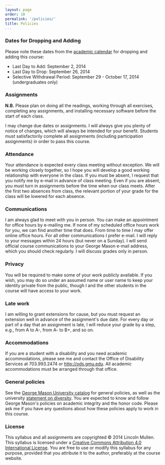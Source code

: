 ```yaml
---
layout: page
order: 10
permalink: '/policies/'
title: Policies
...
```


### Dates for Dropping and Adding

Please note these dates from the [academic calendar][] for dropping and
adding this course:

-   Last Day to Add: September 2, 2014
-   Last Day to Drop: September 26, 2014
-   Selective Withdrawal Period: September 29 - October 17, 2014
    (undergraduates only)

### Assignments

**N.B.** Please plan on doing all the readings, working through all
exercises, completing any assignments, and installing necessary software
before the start of each class.

I may change due dates or assignments. I will always give you plenty of
notice of changes, which will always be intended for your benefit.
Students must satisfactorily complete all assignments (including
participation assignments) in order to pass this course.

### Attendance

Your attendance is expected every class meeting without exception. We
will be working closely together, so I hope you will develop a good
working relationship with everyone in the class. If you must be absent,
I request that you notify me by e-mail in advance of class meeting. Even
if you are absent, you must turn in assignments before the time when our
class meets. After the first two absences from class, the relevant
portion of your grade for the class will be lowered for each absence.

### Communications

I am always glad to meet with you in person. You can make an appointment
for office hours by e-mailing me. If none of my scheduled office hours
work for you, we can find another time that does. From time to time I
may offer online office hours. For all other communications I prefer
e-mail. I will reply to your messages within 24 hours (but never on a
Sunday). I will send official course communications to your George Mason
e-mail address, which you should check regularly. I will discuss grades
only in person.

### Privacy

You will be required to make some of your work publicly available. If
you wish, you may do so under an assumed name or user name to keep your
identity private from the public, though I and the other students in the
course will have access to your work.

### Late work

I am willing to grant extensions for cause, but you must request an
extension well in advance of the assignment's due date. For every day or
part of a day that an assignment is late, I will reduce your grade by a
step, e.g., from A to A-, from A- to B+, and so on.

### Accommodations

If you are a student with a disability and you need academic
accommodations, please see me and contact the Office of Disability
Services at 703.993.2474 or <http://ods.gmu.edu>. All academic
accommodations must be arranged through that office.

### General policies

See the [George Mason University catalog][] for general policies, as
well as the university [statement on diversity][]. You are expected to
know and follow George Mason's policies on academic integrity and the
honor code. Please ask me if you have any questions about how these
policies apply to work in this course.

### License

This syllabus and all assignments are copyrighted © 2014 Lincoln Mullen.
This syllabus is licensed under a [Creative Commons Attribution 4.0
International License][]. You are free to use or modify this syllabus
for any purpose, provided that you attribute it to the author,
preferably at the course website.

  [academic calendar]: http://registrar.gmu.edu/calendars/fall-2014/
  [George Mason University catalog]: http://catalog.gmu.edu/
  [statement on diversity]: http://ctfe.gmu.edu/professional-development/mason-diversity-statement/
  [Creative Commons Attribution 4.0 International License]: http://creativecommons.org/licenses/by/4.0/
